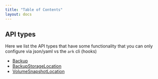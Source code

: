 ```yaml
---
title: "Table of Contents"
layout: docs
---
```


## API types

Here we list the API types that have some functionality that you can only configure via json/yaml vs the `ark` cli
(hooks)

* [Backup][1]
* [BackupStorageLocation][2]
* [VolumeSnapshotLocation][3]

[1]: backup.md
[2]: backupstoragelocation.md
[3]: volumesnapshotlocation.md
